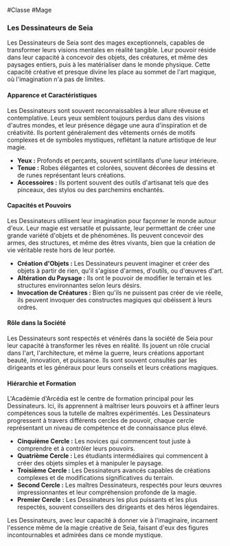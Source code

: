 #Classe #Mage
### Les Dessinateurs de Seia

Les Dessinateurs de Seia sont des mages exceptionnels, capables de transformer leurs visions mentales en réalité tangible. Leur pouvoir réside dans leur capacité à concevoir des objets, des créatures, et même des paysages entiers, puis à les matérialiser dans le monde physique. Cette capacité créative et presque divine les place au sommet de l'art magique, où l'imagination n'a pas de limites.

#### Apparence et Caractéristiques

Les Dessinateurs sont souvent reconnaissables à leur allure rêveuse et contemplative. Leurs yeux semblent toujours perdus dans des visions d'autres mondes, et leur présence dégage une aura d'inspiration et de créativité. Ils portent généralement des vêtements ornés de motifs complexes et de symboles mystiques, reflétant la nature artistique de leur magie.

- **Yeux :** Profonds et perçants, souvent scintillants d'une lueur intérieure.
- **Tenue :** Robes élégantes et colorées, souvent décorées de dessins et de runes représentant leurs créations.
- **Accessoires :** Ils portent souvent des outils d'artisanat tels que des pinceaux, des stylos ou des parchemins enchantés.

#### Capacités et Pouvoirs

Les Dessinateurs utilisent leur imagination pour façonner le monde autour d'eux. Leur magie est versatile et puissante, leur permettant de créer une grande variété d'objets et de phénomènes. Ils peuvent concevoir des armes, des structures, et même des êtres vivants, bien que la création de vie véritable reste hors de leur portée.

- **Création d'Objets :** Les Dessinateurs peuvent imaginer et créer des objets à partir de rien, qu'il s'agisse d'armes, d'outils, ou d'œuvres d'art.
- **Altération du Paysage :** Ils ont le pouvoir de modifier le terrain et les structures environnantes selon leurs désirs.
- **Invocation de Créatures :** Bien qu'ils ne puissent pas créer de vie réelle, ils peuvent invoquer des constructes magiques qui obéissent à leurs ordres.

#### Rôle dans la Société

Les Dessinateurs sont respectés et vénérés dans la société de Seia pour leur capacité à transformer les rêves en réalité. Ils jouent un rôle crucial dans l'art, l'architecture, et même la guerre, leurs créations apportant beauté, innovation, et puissance. Ils sont souvent consultés par les dirigeants et les généraux pour leurs conseils et leurs créations magiques.

#### Hiérarchie et Formation

L'Académie d'Arcédia est le centre de formation principal pour les Dessinateurs. Ici, ils apprennent à maîtriser leurs pouvoirs et à affiner leurs compétences sous la tutelle de maîtres expérimentés. Les Dessinateurs progressent à travers différents cercles de pouvoir, chaque cercle représentant un niveau de compétence et de connaissance plus élevé.

- **Cinquième Cercle :** Les novices qui commencent tout juste à comprendre et à contrôler leurs pouvoirs.
- **Quatrième Cercle :** Les étudiants intermédiaires qui commencent à créer des objets simples et à manipuler le paysage.
- **Troisième Cercle :** Les Dessinateurs avancés capables de créations complexes et de modifications significatives du terrain.
- **Second Cercle :** Les maîtres Dessinateurs, respectés pour leurs œuvres impressionnantes et leur compréhension profonde de la magie.
- **Premier Cercle :** Les Dessinateurs les plus puissants et les plus respectés, souvent conseillers des dirigeants et des héros légendaires.

Les Dessinateurs, avec leur capacité à donner vie à l'imaginaire, incarnent l'essence même de la magie créative de Seia, faisant d'eux des figures incontournables et admirées dans ce monde mystique.